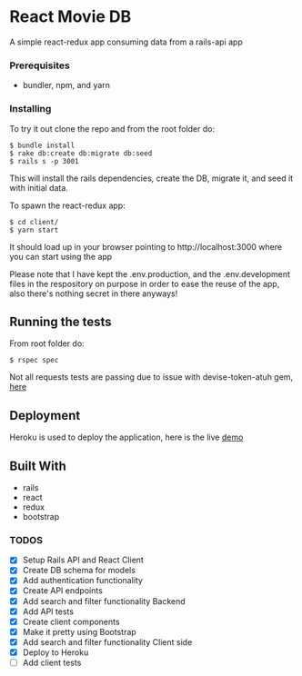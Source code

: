 # React Movie DB

A simple react-redux app consuming data from a rails-api app

### Prerequisites

- bundler, npm, and yarn

### Installing


To try it out clone the repo and from the root folder do:

```
$ bundle install
$ rake db:create db:migrate db:seed
$ rails s -p 3001
```

This will install the rails dependencies, create the DB, migrate it, and seed it with initial data.

To spawn the react-redux app:

```
$ cd client/
$ yarn start
```

It should load up in your browser pointing to http://localhost:3000 where you can start using the app

Please note that I have kept the .env.production, and the .env.development files in the respository on purpose in order to ease the reuse of the app, also there's nothing secret in there anyways!

## Running the tests

From root folder do:

```
$ rspec spec
```

Not all requests tests are passing due to issue with devise-token-atuh gem, [here](https://github.com/rails/rails/issues/25183)

## Deployment

Heroku is used to deploy the application, here is the live [demo](https://menisy-rmdb.herokuapp.com)

## Built With

* rails
* react
* redux
* bootstrap


### TODOS

- [x] Setup Rails API and React Client
- [x] Create DB schema for models
- [x] Add authentication functionality
- [x] Create API endpoints
- [x] Add search and filter functionality Backend
- [x] Add API tests
- [x] Create client components
- [x] Make it pretty using Bootstrap
- [x] Add search and filter functionality Client side
- [x] Deploy to Heroku
- [ ] Add client tests
